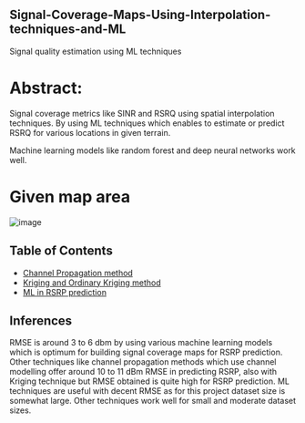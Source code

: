 ## Signal-Coverage-Maps-Using-Interpolation-techniques-and-ML
Signal quality estimation using ML techniques

# Abstract:
Signal coverage metrics like SINR and RSRQ using spatial interpolation techniques. By using ML techniques which enables to estimate or predict RSRQ for various locations in given terrain.

Machine learning models like random forest and deep neural networks work well.

# Given map area

![image](https://github.com/user-attachments/assets/04c2920e-740f-4152-804d-74965f4474f9)



## Table of Contents

- [Channel Propagation method](Channel_propagation.md)
- [Kriging and Ordinary Kriging method](steps_in_kriging.md)
- [ML in RSRP prediction](ML_in_RSRP_prediction.md)

## Inferences

RMSE is around 3 to 6 dbm by using various machine learning models which is optimum for building signal coverage maps for RSRP prediction.
Other techniques like channel propagation methods which use channel modelling offer around 10 to 11 dBm RMSE in predicting RSRP, also with Kriging technique but RMSE obtained is quite high for RSRP prediction.
ML techniques are useful with decent RMSE as for this project dataset size is somewhat large.
Other techniques work well for small and moderate dataset sizes.

